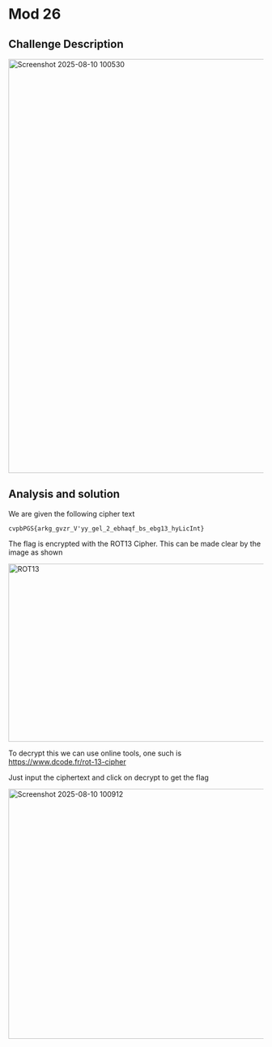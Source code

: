 # Mod 26 

## Challenge Description 

<img width="661" height="818" alt="Screenshot 2025-08-10 100530" src="https://github.com/user-attachments/assets/0f873dba-16ae-4cdf-90fc-33e07e5732bc" />

## Analysis and solution 

We are given the following cipher text 

```text
cvpbPGS{arkg_gvzr_V'yy_gel_2_ebhaqf_bs_ebg13_hyLicInt}
```

The flag is encrypted with the ROT13 Cipher. This can be made clear by the image as shown 

<img width="696" height="352" alt="ROT13" src="https://github.com/user-attachments/assets/38d72894-5512-423e-8382-13509ba4e66c" />

To decrypt this we can use online tools, one such is https://www.dcode.fr/rot-13-cipher

Just input the ciphertext and click on decrypt to get the flag 

<img width="888" height="494" alt="Screenshot 2025-08-10 100912" src="https://github.com/user-attachments/assets/3ee21248-3b7a-4527-a29a-5716dabfb372" />
